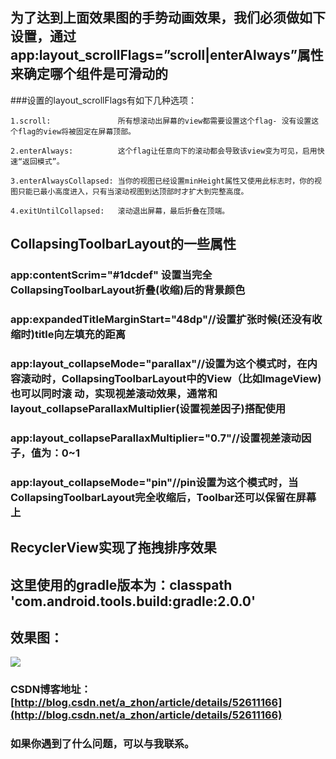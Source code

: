 
## 为了达到上面效果图的手势动画效果，我们必须做如下设置，通过app:layout_scrollFlags=”scroll|enterAlways”属性来确定哪个组件是可滑动的

###设置的layout_scrollFlags有如下几种选项：

    1.scroll:               所有想滚动出屏幕的view都需要设置这个flag- 没有设置这个flag的view将被固定在屏幕顶部。

    2.enterAlways:          这个flag让任意向下的滚动都会导致该view变为可见，启用快速“返回模式”。
   
    3.enterAlwaysCollapsed: 当你的视图已经设置minHeight属性又使用此标志时，你的视图只能已最小高度进入，只有当滚动视图到达顶部时才扩大到完整高度。

    4.exitUntilCollapsed:   滚动退出屏幕，最后折叠在顶端。
    
## CollapsingToolbarLayout的一些属性

### app:contentScrim="#1dcdef" 设置当完全CollapsingToolbarLayout折叠(收缩)后的背景颜色

### app:expandedTitleMarginStart="48dp"//设置扩张时候(还没有收缩时)title向左填充的距离

### app:layout_collapseMode="parallax"//设置为这个模式时，在内容滚动时，CollapsingToolbarLayout中的View（比如ImageView)也可以同时滚     动，实现视差滚动效果，通常和layout_collapseParallaxMultiplier(设置视差因子)搭配使用

### app:layout_collapseParallaxMultiplier="0.7"//设置视差滚动因子，值为：0~1

### app:layout_collapseMode="pin"//pin设置为这个模式时，当CollapsingToolbarLayout完全收缩后，Toolbar还可以保留在屏幕上

## RecyclerView实现了拖拽排序效果

## 这里使用的gradle版本为：classpath 'com.android.tools.build:gradle:2.0.0'

## 效果图：
![](http://img.blog.csdn.net/20161020100053315)

### CSDN博客地址：[http://blog.csdn.net/a_zhon/article/details/52611166](http://blog.csdn.net/a_zhon/article/details/52611166)
### 如果你遇到了什么问题，可以与我联系。

